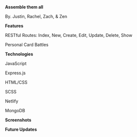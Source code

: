 **Assemble them all**

By. Justin, Rachel, Zach, & Zen

**Features**

RESTful Routes: Index, New, Create, Edit, Update, Delete, Show

Personal Card Battles

**Technologies**

JavaScript

Express.js

HTML/CSS

SCSS

Netlify

MongoDB

**Screenshots**



**Future Updates**

